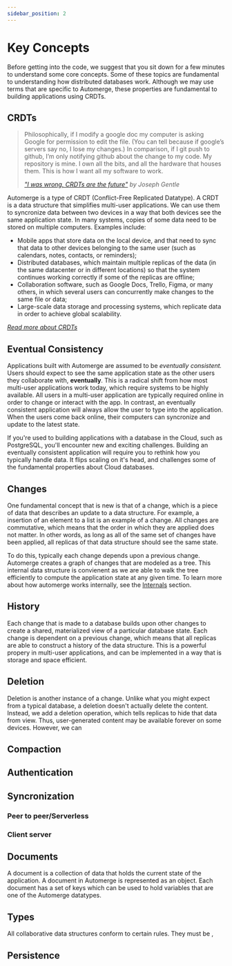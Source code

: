 ```yaml
---
sidebar_position: 2
---
```


# Key Concepts 

Before getting into the code, we suggest that you sit down for a few minutes to understand some core concepts. Some of these topics are fundamental to understanding how distributed databases work. Although we may use terms that are specific to Automerge, these properties are fundamental to building applications using CRDTs.  

## CRDTs


> Philosophically, if I modify a google doc my computer is asking Google for permission to edit the file. (You can tell because if google’s servers say no, I lose my changes.) In comparison, if I git push to github, I’m only notifying github about the change to my code. My repository is mine. I own all the bits, and all the hardware that houses them. This is how I want all my software to work.
>
> *["I was wrong, CRDTs are the future"](https://josephg.com/blog/crdts-are-the-future/) by Joseph Gentle*

Automerge is a type of CRDT (Conflict-Free Replicated Datatype). A CRDT is a data structure that simplifies multi-user applications. We can use them to syncronize data between two devices in a way that both devices see the same application state.  In many systems, copies of some data need to be stored on multiple computers. Examples include:
  * Mobile apps that store data on the local device, and that need to sync that data to other devices belonging to the same user (such as calendars, notes, contacts, or reminders);
  * Distributed databases, which maintain multiple replicas of the data (in the same datacenter or in different locations) so that the system continues working correctly if some of the replicas are offline;
  * Collaboration software, such as Google Docs, Trello, Figma, or many others, in which several users can concurrently make changes to the same file or data;
  * Large-scale data storage and processing systems, which replicate data in order to achieve global scalability.

*[Read more about CRDTs](https://crdt.tech/)*


## Eventual Consistency

Applications built with Automerge are assumed to be *eventually consistent.* Users should expect to see the same application state as the other users they collaborate with, **eventually**. This is a radical shift from how most multi-user applications work today, which require systems to be highly available. All users in a multi-user application are typically required online in order to change or interact with the app. In contrast, an eventually consistent application will always allow the user to type into the application. When the users come back online, their computers can syncronize and update to the latest state.

If you're used to building applications with a database in the Cloud, such as PostgreSQL, you'll encounter new and exciting challenges. Building an eventually consistent application will require you to rethink how you typically handle data. It flips scaling on it's head, and challenges some of the fundamental properties about Cloud databases.  


## Changes

One fundamental concept that is new is that of a change, which is a piece of data that  describes an update to a data structure. For example, a insertion of an element to a list is an example of a change. All changes are commutative, which means that the order in which they are applied does not matter. In other words, as long as all of the same set of changes have been applied, all replicas of that data structure should see the same state.

To do this, typically each change depends upon a previous change. Automerge creates a graph of changes that are modeled as a tree. This internal data structure is convienent as we are able to walk the tree efficiently to compute the application state at any given time. To learn more about how automerge works internally, see the [Internals](how-it-works/backend) section.

## History

Each change that is made to a database builds upon other changes to create a shared, materialized view of a particular database state. Each change is dependent on a previous change, which means that all replicas are able to construct a history of the data structure. This is a powerful propery in multi-user applications, and can be implemented in a way that is storage and space efficient.

## Deletion

Deletion is another instance of a change. Unlike what you might expect from a typical database, a deletion doesn't actually delete the content. Instead, we add a deletion operation, which tells replicas to hide that data from view. Thus, user-generated content may be available forever on some devices. However, we can 

## Compaction
## Authentication

## Syncronization
### Peer to peer/Serverless
### Client server

## Documents

A document is a collection of data that holds the current state of the application. A document in Automerge is represented as an object. Each document has a set of keys which can be used to hold variables that are one of the Automerge datatypes.

## Types

All collaborative data structures conform to certain rules. They must be , 
## Persistence
